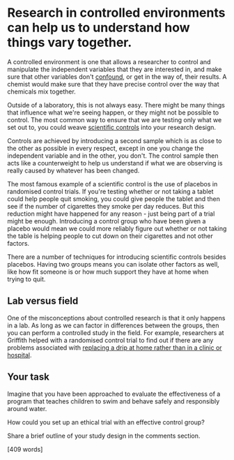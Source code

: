 # Research in controlled environments can help us to understand how things vary together.

A controlled environment is one that allows a researcher to control and manipulate the independent variables that they are interested in, and make sure that other variables don't [confound](glossary), or get in the way of, their results.   A chemist would make sure that they have precise control over the way that chemicals mix together.

Outside of a laboratory, this is not always easy.  There might be many things that influence what we're seeing happen, or they might not be possible to control.  The most common way to ensure that we are testing only what we set out to, you could weave [scientific controls](glossary) into your research design. 

Controls are achieved by introducing a second sample which is as close to the other as possible in every respect, except in one you change the independent variable and in the other, you don't.  The control sample then acts like a counterweight to help us understand if what we are observing is really caused by whatever has been changed.

The most famous example of a scientific control is the use of placebos in randomised control trials.  If you're testing whether or not taking a tablet could help people quit smoking, you could give people the tablet and then see if the number of cigarettes they smoke per day reduces.  But this reduction might have happened for any reason - just being part of a trial might be enough.  Introducing a control group who have been given a placebo would mean we could more reliably figure out whether or not taking the table is helping people to cut down on their cigarettes and not other factors.

There are a number of techniques for introducing scientific controls besides placebos.  Having two groups means you can isolate other factors as well, like how fit someone is or how much support they have at home when trying to quit.


## Lab versus field

One of the misconceptions about controlled research is that it only happens in a lab.  As long as we can factor in differences between the groups, then you can perform a controlled study in the field. For example, researchers at Griffith helped with a randomised control trial to find out if there are any problems associated with [replacing a drip at home rather than in a clinic or hospital](https://research-repository.griffith.edu.au/handle/10072/28824).



## Your task

Imagine that you have been approached to evaluate the effectiveness of a program that teaches children to swim and behave safely and responsibly around water.

How could you set up an ethical trial with an effective control group?

Share a brief outline of your study design in the comments section.

[409 words]
